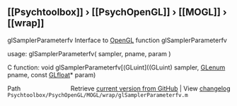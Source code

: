## [[Psychtoolbox]] &#8250; [[PsychOpenGL]] &#8250; [[MOGL]] &#8250; [[wrap]]

glSamplerParameterfv  Interface to [OpenGL](OpenGL) function glSamplerParameterfv  
  
usage:  glSamplerParameterfv( sampler, pname, param )  
  
C function:  void glSamplerParameterfv[(GLuint]((GLuint) sampler, [GLenum](GLenum) pname, const [GLfloat](GLfloat)\* param)  




<div class="code_header" style="text-align:right;">
  <span style="float:left;">Path&nbsp;&nbsp;</span> <span class="counter">Retrieve <a href=
  "https://raw.github.com/Psychtoolbox-3/Psychtoolbox-3/beta/Psychtoolbox/PsychOpenGL/MOGL/wrap/glSamplerParameterfv.m">current version from GitHub</a> | View <a href=
  "https://github.com/Psychtoolbox-3/Psychtoolbox-3/commits/beta/Psychtoolbox/PsychOpenGL/MOGL/wrap/glSamplerParameterfv.m">changelog</a></span>
</div>
<div class="code">
  <code>Psychtoolbox/PsychOpenGL/MOGL/wrap/glSamplerParameterfv.m</code>
</div>

